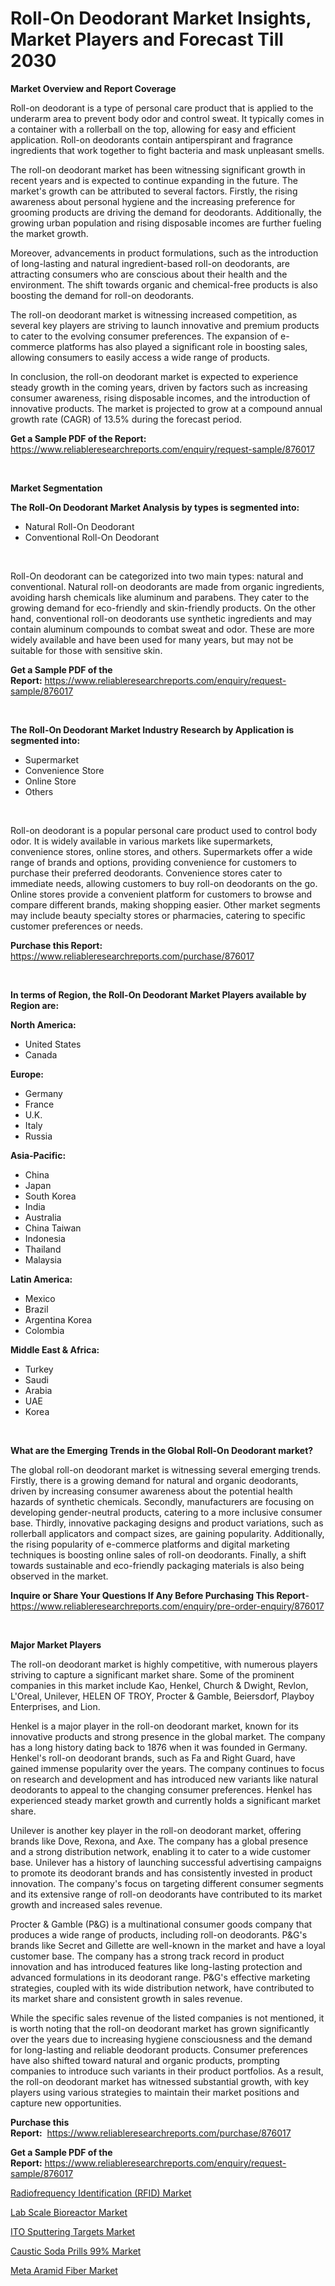 <p><h1>Roll-On Deodorant Market Insights, Market Players and Forecast Till 2030</h1></p><p><strong>Market Overview and Report Coverage</strong></p>
<p><p>Roll-on deodorant is a type of personal care product that is applied to the underarm area to prevent body odor and control sweat. It typically comes in a container with a rollerball on the top, allowing for easy and efficient application. Roll-on deodorants contain antiperspirant and fragrance ingredients that work together to fight bacteria and mask unpleasant smells.</p><p>The roll-on deodorant market has been witnessing significant growth in recent years and is expected to continue expanding in the future. The market's growth can be attributed to several factors. Firstly, the rising awareness about personal hygiene and the increasing preference for grooming products are driving the demand for deodorants. Additionally, the growing urban population and rising disposable incomes are further fueling the market growth.</p><p>Moreover, advancements in product formulations, such as the introduction of long-lasting and natural ingredient-based roll-on deodorants, are attracting consumers who are conscious about their health and the environment. The shift towards organic and chemical-free products is also boosting the demand for roll-on deodorants.</p><p>The roll-on deodorant market is witnessing increased competition, as several key players are striving to launch innovative and premium products to cater to the evolving consumer preferences. The expansion of e-commerce platforms has also played a significant role in boosting sales, allowing consumers to easily access a wide range of products.</p><p>In conclusion, the roll-on deodorant market is expected to experience steady growth in the coming years, driven by factors such as increasing consumer awareness, rising disposable incomes, and the introduction of innovative products. The market is projected to grow at a compound annual growth rate (CAGR) of 13.5% during the forecast period.</p></p>
<p><strong>Get a Sample PDF of the Report:</strong> <a href="https://www.reliableresearchreports.com/enquiry/request-sample/876017">https://www.reliableresearchreports.com/enquiry/request-sample/876017</a></p>
<p>&nbsp;</p>
<p><strong>Market Segmentation</strong></p>
<p><strong>The Roll-On Deodorant Market Analysis by types is segmented into:</strong></p>
<p><ul><li>Natural Roll-On Deodorant</li><li>Conventional Roll-On Deodorant</li></ul></p>
<p>&nbsp;</p>
<p><p>Roll-On deodorant can be categorized into two main types: natural and conventional. Natural roll-on deodorants are made from organic ingredients, avoiding harsh chemicals like aluminum and parabens. They cater to the growing demand for eco-friendly and skin-friendly products. On the other hand, conventional roll-on deodorants use synthetic ingredients and may contain aluminum compounds to combat sweat and odor. These are more widely available and have been used for many years, but may not be suitable for those with sensitive skin.</p></p>
<p><strong>Get a Sample PDF of the Report:</strong>&nbsp;<a href="https://www.reliableresearchreports.com/enquiry/request-sample/876017">https://www.reliableresearchreports.com/enquiry/request-sample/876017</a></p>
<p>&nbsp;</p>
<p><strong>The Roll-On Deodorant Market Industry Research by Application is segmented into:</strong></p>
<p><ul><li>Supermarket</li><li>Convenience Store</li><li>Online Store</li><li>Others</li></ul></p>
<p>&nbsp;</p>
<p><p>Roll-on deodorant is a popular personal care product used to control body odor. It is widely available in various markets like supermarkets, convenience stores, online stores, and others. Supermarkets offer a wide range of brands and options, providing convenience for customers to purchase their preferred deodorants. Convenience stores cater to immediate needs, allowing customers to buy roll-on deodorants on the go. Online stores provide a convenient platform for customers to browse and compare different brands, making shopping easier. Other market segments may include beauty specialty stores or pharmacies, catering to specific customer preferences or needs.</p></p>
<p><strong>Purchase this Report:</strong>&nbsp; <a href="https://www.reliableresearchreports.com/purchase/876017">https://www.reliableresearchreports.com/purchase/876017</a></p>
<p>&nbsp;</p>
<p><strong>In terms of Region, the Roll-On Deodorant Market Players available by Region are:</strong></p>
<p>
    <p> <strong> North America: </strong>
        <ul>
            <li>United States</li>
            <li>Canada</li>
        </ul>
        </p> 
    <p> <strong> Europe: </strong>
        <ul>
            <li>Germany</li>
            <li>France</li>
            <li>U.K.</li>
            <li>Italy</li>
            <li>Russia</li>
        </ul>
        </p> 
    <p> <strong> Asia-Pacific: </strong>
        <ul>
            <li>China</li>
            <li>Japan</li>
            <li>South Korea</li>
            <li>India</li>
            <li>Australia</li>
            <li>China Taiwan</li>
            <li>Indonesia</li>
            <li>Thailand</li>
            <li>Malaysia</li>
        </ul>
        </p> 
    <p> <strong> Latin America: </strong>
        <ul>
            <li>Mexico</li>
            <li>Brazil</li>
            <li>Argentina Korea</li>
            <li>Colombia</li>
        </ul>
        </p> 
    <p> <strong> Middle East & Africa: </strong>
        <ul>
            <li>Turkey</li>
            <li>Saudi</li>
            <li>Arabia</li>
            <li>UAE</li>
            <li>Korea</li>
        </ul>
    </p>
    </p>
<p>&nbsp;</p>
<p><strong>What are the Emerging Trends in the Global Roll-On Deodorant market?</strong></p>
<p><p>The global roll-on deodorant market is witnessing several emerging trends. Firstly, there is a growing demand for natural and organic deodorants, driven by increasing consumer awareness about the potential health hazards of synthetic chemicals. Secondly, manufacturers are focusing on developing gender-neutral products, catering to a more inclusive consumer base. Thirdly, innovative packaging designs and product variations, such as rollerball applicators and compact sizes, are gaining popularity. Additionally, the rising popularity of e-commerce platforms and digital marketing techniques is boosting online sales of roll-on deodorants. Finally, a shift towards sustainable and eco-friendly packaging materials is also being observed in the market.</p></p>
<p><strong>Inquire or Share Your Questions If Any Before Purchasing This Report</strong>- <a href="https://www.reliableresearchreports.com/enquiry/pre-order-enquiry/876017">https://www.reliableresearchreports.com/enquiry/pre-order-enquiry/876017</a></p>
<p>&nbsp;</p>
<p><strong>Major Market Players</strong></p>
<p><p>The roll-on deodorant market is highly competitive, with numerous players striving to capture a significant market share. Some of the prominent companies in this market include Kao, Henkel, Church & Dwight, Revlon, L'Oreal, Unilever, HELEN OF TROY, Procter & Gamble, Beiersdorf, Playboy Enterprises, and Lion. </p><p>Henkel is a major player in the roll-on deodorant market, known for its innovative products and strong presence in the global market. The company has a long history dating back to 1876 when it was founded in Germany. Henkel's roll-on deodorant brands, such as Fa and Right Guard, have gained immense popularity over the years. The company continues to focus on research and development and has introduced new variants like natural deodorants to appeal to the changing consumer preferences. Henkel has experienced steady market growth and currently holds a significant market share.</p><p>Unilever is another key player in the roll-on deodorant market, offering brands like Dove, Rexona, and Axe. The company has a global presence and a strong distribution network, enabling it to cater to a wide customer base. Unilever has a history of launching successful advertising campaigns to promote its deodorant brands and has consistently invested in product innovation. The company's focus on targeting different consumer segments and its extensive range of roll-on deodorants have contributed to its market growth and increased sales revenue.</p><p>Procter & Gamble (P&G) is a multinational consumer goods company that produces a wide range of products, including roll-on deodorants. P&G's brands like Secret and Gillette are well-known in the market and have a loyal customer base. The company has a strong track record in product innovation and has introduced features like long-lasting protection and advanced formulations in its deodorant range. P&G's effective marketing strategies, coupled with its wide distribution network, have contributed to its market share and consistent growth in sales revenue.</p><p>While the specific sales revenue of the listed companies is not mentioned, it is worth noting that the roll-on deodorant market has grown significantly over the years due to increasing hygiene consciousness and the demand for long-lasting and reliable deodorant products. Consumer preferences have also shifted toward natural and organic products, prompting companies to introduce such variants in their product portfolios. As a result, the roll-on deodorant market has witnessed substantial growth, with key players using various strategies to maintain their market positions and capture new opportunities.</p></p>
<p><strong>Purchase this Report:</strong>&nbsp;&nbsp;<a href="https://www.reliableresearchreports.com/purchase/876017">https://www.reliableresearchreports.com/purchase/876017</a></p>
<p></p>
<p><strong>Get a Sample PDF of the Report:</strong>&nbsp;<a href="https://www.reliableresearchreports.com/enquiry/request-sample/876017">https://www.reliableresearchreports.com/enquiry/request-sample/876017</a></p>
<p><p><a href="https://issuu.com/reportprime-2/docs/radiofrequency-identification-rfid-market-size-203?fr=xKAE9_zU1NQ">Radiofrequency Identification (RFID) Market</a></p><p><a href="https://www.reportprime.com/lab-scale-bioreactor-r8523">Lab Scale Bioreactor Market</a></p><p><a href="https://www.linkedin.com/pulse/decoding-ito-sputtering-targets-market-deep-dive-latest-k05we/">ITO Sputtering Targets Market</a></p><p><a href="https://medium.com/@graycehuels/caustic-soda-prills-99-market-size-growth-forecast-2023-2030-325587eda055">Caustic Soda Prills 99% Market</a></p><p><a href="https://www.linkedin.com/pulse/meta-aramid-fiber-market-research-report-provides-thorough-hks3e/">Meta Aramid Fiber Market</a></p></p>